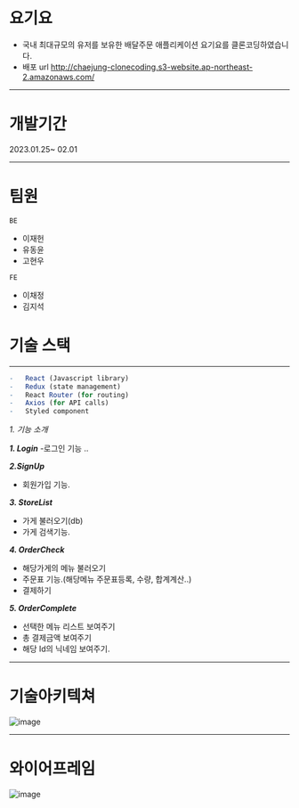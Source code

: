 # 요기요
- 국내 최대규모의 유저를 보유한 배달주문 애플리케이션 요기요를 클론코딩하였습니다.
- 배포 url
http://chaejung-clonecoding.s3-website.ap-northeast-2.amazonaws.com/
-----------
# 개발기간
2023.01.25~ 02.01 
__________
# 팀원
`BE`
- 이재헌
- 유동윤
- 고현우

`FE`
- 이채정
- 김지석  

# 기술 스택
_____________

```r
-   React (Javascript library)
-   Redux (state management)
-   React Router (for routing)
-   Axios (for API calls)
-   Styled component
``` 


_1. 기능 소개_

___1. Login___
-로그인 기능 ..

___2.SignUp___
- 회원가입 기능.

___3. StoreList___
- 가게 불러오기(db)
- 가게 검색기능.

___4. OrderCheck___
- 해당가게의 메뉴 불러오기
- 주문표 기능.(해당메뉴 주문표등록, 수량, 합계계산..)
- 결제하기 

___5. OrderComplete___
- 선택한 메뉴 리스트 보여주기
- 총 결제금액 보여주기
- 해당 Id의 닉네임 보여주기.

______________
# 기술아키텍쳐
![image](https://user-images.githubusercontent.com/86154028/215790154-1deaa310-d061-438f-b194-6b56bf4b711a.png)

___________
# 와이어프레임
![image](https://user-images.githubusercontent.com/86154028/215790225-596b4d99-e663-4732-8e15-b124bfe8e8b7.png)

